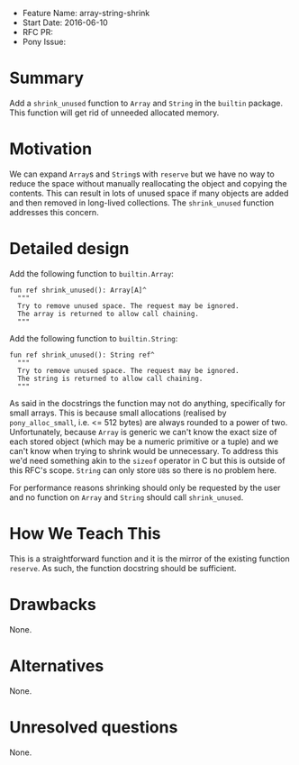 - Feature Name: array-string-shrink
- Start Date: 2016-06-10
- RFC PR:
- Pony Issue:

# Summary

Add a `shrink_unused` function to `Array` and `String` in the `builtin` package. This function will get rid of unneeded allocated memory.

# Motivation

We can expand `Array`s and `String`s with `reserve` but we have no way to reduce the space without manually reallocating the object and copying the contents. This can result in lots of unused space if many objects are added and then removed in long-lived collections. The `shrink_unused` function addresses this concern.

# Detailed design

Add the following function to `builtin.Array`:

```pony
fun ref shrink_unused(): Array[A]^
  """
  Try to remove unused space. The request may be ignored.
  The array is returned to allow call chaining.
  """
```

Add the following function to `builtin.String`:

```pony
fun ref shrink_unused(): String ref^
  """
  Try to remove unused space. The request may be ignored.
  The string is returned to allow call chaining.
  """
```

As said in the docstrings the function may not do anything, specifically for small arrays. This is because small allocations (realised by `pony_alloc_small`, i.e. <= 512 bytes) are always rounded to a power of two. Unfortunately, because `Array` is generic we can't know the exact size of each stored object (which may be a numeric primitive or a tuple) and we can't know when trying to shrink would be unnecessary. To address this we'd need something akin to the `sizeof` operator in C but this is outside of this RFC's scope. `String` can only store `U8`s so there is no problem here.

For performance reasons shrinking should only be requested by the user and no function on `Array` and `String` should call `shrink_unused`.

# How We Teach This

This is a straightforward function and it is the mirror of the existing function `reserve`. As such, the function docstring should be sufficient.

# Drawbacks

None.

# Alternatives

None.

# Unresolved questions

None.
